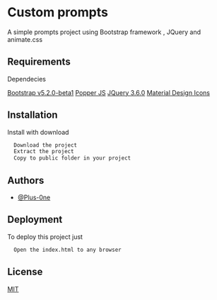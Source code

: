 
# Custom prompts

A simple prompts project using Bootstrap framework , JQuery and animate.css

## Requirements

Dependecies

  [Bootstrap v5.2.0-beta1](https://github.com/twbs/bootstrap/releases/download/v5.2.0-beta1/bootstrap-5.2.0-beta1-dist.zip)
  [Popper JS](https://cdn.jsdelivr.net/npm/@popperjs/core@2.11.5/dist/umd/popper.min.js)
  [JQuery 3.6.0](https://code.jquery.com/jquery-3.6.0.min.js)
  [Material Design Icons](https://materialdesignicons.com)

## Installation

Install with download

```bash
  Download the project
  Extract the project
  Copy to public folder in your project
```
## Authors

- [@Plus-0ne](https://github.com/Plus-0ne)


## Deployment

To deploy this project just 

```bash
  Open the index.html to any browser
```


## License

[MIT](https://choosealicense.com/licenses/mit/)

